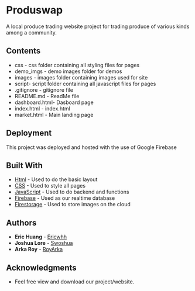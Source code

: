# Produswap

A local produce trading website project for trading produce of various kinds among a community.
## Contents
* css	- css folder containing all styling files for pages
* demo_imgs	- demo images folder for demos
* images - images folder containing images used for site
* script- script folder containing all javascript files for pages
* .gitignore - gitignore file
* README.md	- ReadMe file
* dashboard.html- Dasboard page
* index.html	- index.html
* market.html - Main landing page

## Deployment

This project was deployed and hosted with the use of Google Firebase

## Built With

* [Html](http://www.dropwizard.io/1.0.2/docs/) - Used to do the basic layout
* [CSS](https://maven.apache.org/) - Used to style all pages
* [JavaScript](https://rometools.github.io/rome/) - Used to do backend and functions
* [Firebase](https://firebase.google.com/) - Used as our realtime database
* [Firestorage](https://firebase.google.com/docs/storage/) - Used to store images on the cloud

## Authors

* **Eric Huang** - [Ericwhh](https://github.com/Ericwhh)
* **Joshua Lore** - [Swoshua](https://github.com/Swoshua)
* **Arka Roy** - [RoyArka](https://github.com/RoyArka)

## Acknowledgments

* Feel free view and download our project/website.
